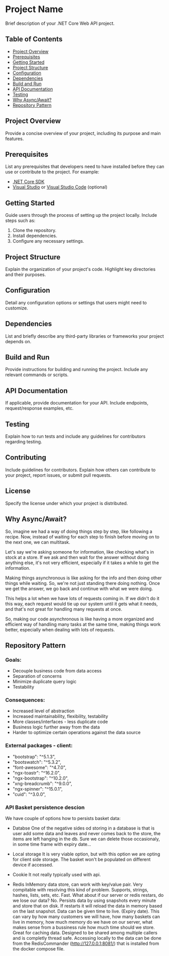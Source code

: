 # Project Name

Brief description of your .NET Core Web API project.

## Table of Contents

- [Project Overview](#project-overview)
- [Prerequisites](#prerequisites)
- [Getting Started](#getting-started)
- [Project Structure](#project-structure)
- [Configuration](#configuration)
- [Dependencies](#dependencies)
- [Build and Run](#build-and-run)
- [API Documentation](#api-documentation)
- [Testing](#testing)
- [Why Async/Await?](#why-async-await)
- [Repository Pattern](#repository-pattern)

## Project Overview

Provide a concise overview of your project, including its purpose and main features.

## Prerequisites

List any prerequisites that developers need to have installed before they can use or contribute to the project. For example:
- [.NET Core SDK](https://dotnet.microsoft.com/download)
- [Visual Studio](https://visualstudio.microsoft.com/) or [Visual Studio Code](https://code.visualstudio.com/) (optional)

## Getting Started

Guide users through the process of setting up the project locally. Include steps such as:
1. Clone the repository.
2. Install dependencies.
3. Configure any necessary settings.

## Project Structure

Explain the organization of your project's code. Highlight key directories and their purposes.

## Configuration

Detail any configuration options or settings that users might need to customize.

## Dependencies

List and briefly describe any third-party libraries or frameworks your project depends on.

## Build and Run

Provide instructions for building and running the project. Include any relevant commands or scripts.

## API Documentation

If applicable, provide documentation for your API. Include endpoints, request/response examples, etc.

## Testing

Explain how to run tests and include any guidelines for contributors regarding testing.

## Contributing

Include guidelines for contributors. Explain how others can contribute to your project, report issues, or submit pull requests.

## License

Specify the license under which your project is distributed.

## Why Async/Await?

So, imagine we had a way of doing things step by step, like following a recipe. Now, instead of waiting for each step to finish before moving on to the next one, we can multitask.

Let's say we're asking someone for information, like checking what's in stock at a store. If we ask and then wait for the answer without doing anything else, it's not very efficient, especially if it takes a while to get the information.

Making things asynchronous is like asking for the info and then doing other things while waiting. So, we're not just standing there doing nothing. Once we get the answer, we go back and continue with what we were doing.

This helps a lot when we have lots of requests coming in. If we didn't do it this way, each request would tie up our system until it gets what it needs, and that's not great for handling many requests at once.

So, making our code asynchronous is like having a more organized and efficient way of handling many tasks at the same time, making things work better, especially when dealing with lots of requests.

## Repository Pattern

### Goals:

- Decouple business code from data access
- Separation of concerns
- Minimize duplicate query logic
- Testability

### Consequences:

- Increased level of abstraction
- Increased maintainability, flexibility, testability
- More classes/interfaces - less duplicate code
- Business logic further away from the data
- Harder to optimize certain operations against the data source

### External packages - client:
- "bootstrap": "^5.1.3",
- "bootswatch": "^5.3.2",
- "font-awesome": "^4.7.0",
- "ngx-toastr": "^16.2.0",
- "ngx-bootstrap": "^10.2.0",
- "xng-breadcrumb": "^9.0.0",
- "ngx-spinner": "^15.0.1",
- "cuid": "^3.0.0",

### API Basket persistence descion
We have couple of options how to persists basket data:

- Databse
One of the negative sides od storing in a database is that is user add some data and leaves and never comes back to the store, the items are left hanging in the db. Sure we can delete those occasionaly, in some time frame with expiry date...

- Local storage
It is very viable option, but with this option we are opting for client side storage. The basket won't be populated on different device if accessed.

- Cookie
It not really typically used with api.

- Redis
InMemory data store, can work with key/value pair. Very compitable with resolving this kind of problem.
Supports, strings, hashes, lists, sets, etc.
Fast.
What about if our server or redis restars, do we lose our data? No. Persists data by using snapshots every minute and store that on disk. If restarts it will reload the data in memory based on the last snapshot.
Data can be given time to live. (Expiry date). This can vary by how many customers we will have, how many baskets can live in memory, how much memory do we have on our server, what makes sense from a bussiness rule how much time should we store.
Great for caching data.
Designed to be shared among multiple callers and is completly thread safe.
Accessing locally to the data can be done from the RedisCommander (http://127.0.0.1:8081/) that is installed from the docker compose file.
